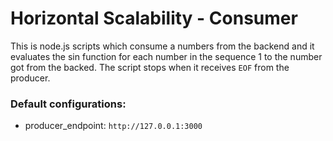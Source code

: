 # Horizontal Scalability - Consumer
This is node.js scripts which consume a numbers from the backend and it evaluates the sin function for each number in the sequence 1 to the number got from the backed. The script stops when it receives `EOF` from the producer.


### Default configurations:
- producer_endpoint: `http://127.0.0.1:3000`
